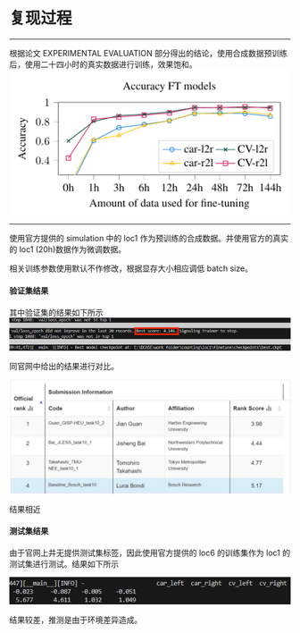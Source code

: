 
# 复现过程

---

根据论文 EXPERIMENTAL EVALUATION 部分得出的结论，使用合成数据预训练后，使用二十四小时的真实数据进行训练，效果饱和。
![24](./pics/24.png)

---

使用官方提供的 simulation 中的 loc1 作为预训练的合成数据。并使用官方的真实的 loc1 (20h)数据作为微调数据。

相关训练参数使用默认不作修改，根据显存大小相应调低 batch size。

#### 验证集结果
其中验证集的结果如下所示
![best](./pics/best.png)

同官网中给出的结果进行对比。

![val](./pics/val.png)

结果相近

#### 测试集结果

由于官网上并无提供测试集标签，因此使用官方提供的 loc6 的训练集作为 loc1 的测试集进行测试。结果如下所示

![test](./pics/test.png)

结果较差，推测是由于环境差异造成。
